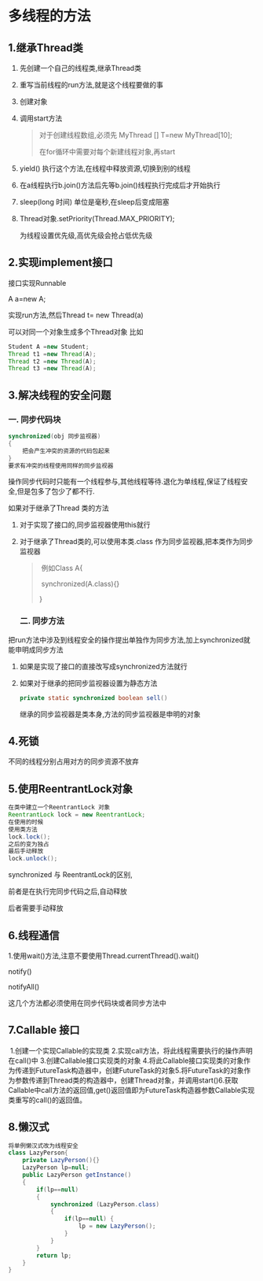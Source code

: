 # 多线程的方法

## 1.继承Thread类

1. 先创建一个自己的线程类,继承Thread类

2. 重写当前线程的run方法,就是这个线程要做的事

3. 创建对象

4. 调用start方法

   > 对于创建线程数组,必须先 MyThread [] T=new MyThread[10];
   >
   > 在for循环中需要对每个新建线程对象,再start

5. yield() 执行这个方法,在线程中释放资源,切换到别的线程

6. 在a线程执行b.join()方法后先等b.join()线程执行完成后才开始执行

7. sleep(long 时间) 单位是毫秒,在sleep后变成阻塞

8. Thread对象.setPriority(Thread.MAX_PRIORITY);

   为线程设置优先级,高优先级会抢占低优先级

## 2.实现implement接口

接口实现Runnable

A a=new A;

实现run方法,然后Thread t= new Thread(a)

可以对同一个对象生成多个Thread对象 比如

```java
Student A =new Student;
Thread t1 =new Thread(A);
Thread t2 =new Thread(A);
Thread t3 =new Thread(A);
```

## 3.解决线程的安全问题

### 	一. 同步代码块

```java
synchronized(obj 同步监视器)
{
	把会产生冲突的资源的代码包起来
}
要求有冲突的线程使用同样的同步监视器
```

操作同步代码时只能有一个线程参与,其他线程等待.退化为单线程,保证了线程安全,但是包多了包少了都不行.

如果对于继承了Thread 类的方法

1. 对于实现了接口的,同步监视器使用this就行

2. 对于继承了Thread类的,可以使用本类.class 作为同步监视器,把本类作为同步监视器

   > ​	例如Class A{
   >
   > ​	synchronized(A.class){}
   >
   > }

   ### 二. 同步方法

把run方法中涉及到线程安全的操作提出单独作为同步方法,加上synchronized就能申明成同步方法

1. 如果是实现了接口的直接改写成synchronized方法就行

2. 如果对于继承的把同步监视器设置为静态方法

   ```java
   private static synchronized boolean sell()
   ```

   继承的同步监视器是类本身,方法的同步监视器是申明的对象

## 4.死锁

不同的线程分别占用对方的同步资源不放弃

## 5.使用ReentrantLock对象

```java
在类中建立一个ReentrantLock 对象
ReentrantLock lock = new ReentrantLock;
在使用的时候
使用类方法
lock.lock();
之后的变为独占
最后手动释放
lock.unlock();
```

synchronized 与 ReentrantLock的区别,

前者是在执行完同步代码之后,自动释放

后者需要手动释放

## 6.线程通信

1.使用wait()方法,注意不要使用Thread.currentThread().wait()

notify()

notifyAll()

这几个方法都必须使用在同步代码块或者同步方法中

## 7.Callable 接口

​	1.创建一个实现Callable的实现类
​	2.实现call方法，将此线程需要执行的操作声明在call()中
​	3.创建Callable接口实现类的对象
​	4.将此Callable接口实现类的对象作为传递到FutureTask构造器中，创建FutureTask的对象
​	5.将FutureTask的对象作为参数传递到Thread类的构造器中，创建Thread对象，并调用start()
​	6.获取Callable中call方法的返回值,get()返回值即为FutureTask构造器参数Callable实现类重写的call()的返回值。 

## 8.懒汉式

```java
将单例懒汉式改为线程安全
class LazyPerson{
    private LazyPerson(){}
    LazyPerson lp=null;
    public LazyPerson getInstance()
    {
        if(lp==null)
        {
            synchronized (LazyPerson.class)
            {
                if(lp==null) {
                    lp = new LazyPerson();
                }
            }
        }
        return lp;
    }
}
```

